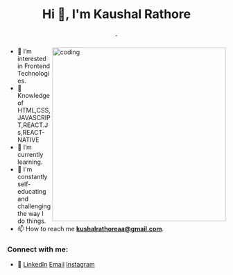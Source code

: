 <h1 align="center">Hi 👋, I'm Kaushal Rathore</h1>

<h5 align="center">.</h5>

<img align="right" alt="coding" width="400" src="https://user-images.githubusercontent.com/55389276/140866485-8fb1c876-9a8f-4d6a-98dc-08c4981eaf70.gif">

- 👀 I’m interested in Frontend Technologies.
- 👀 Knowledge of HTML,CSS,JAVASCRIPT,REACT.Js,REACT-NATIVE
- 🌱 I’m currently learning.
- 💞️ I'm constantly self-educating and challenging the way I do things.
- 📫 How to reach me **kushalrathoreaa@gmail.com**.


<h3 align="left">Connect with me:</h3>

- 📌 
[LinkedIn](https://www.linkedin.com/in/kaushal-rathore-a9408921b/)
[Email](kushalrathoreaa@gmail.com)
[Instagram](https://www.instagram.com/kaushalrathore.09/)

